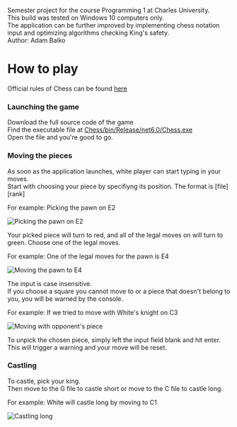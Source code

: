 Semester project for the course Programming 1 at Charles University.  
This build was tested on Windows 10 computers only.  
The application can be further improved by implementing chess notation input and optimizing algorithms checking King's safety.  
Author: Adam Balko  

# How to play

Official rules of Chess can be found [here](https://en.wikipedia.org/wiki/Rules_of_chess#:~:text=Each%20type%20of%20chess%20piece,replaces%20it%20on%20its%20square.)

### Launching the game

Download the full source code of the game  
Find the executable file at <ins>Chess/bin/Release/net6.0/Chess.exe</ins>  
Open the file and you're good to go.

### Moving the pieces

As soon as the application launches, white player can start typing in your moves.  
Start with choosing your piece by specifiyng its position. The format is [file][rank]  
  
  For example: Picking the pawn on E2
  
  ![Picking the pawn on E2](https://cdn.discordapp.com/attachments/481431046089605120/1074035889510035566/image.png)
  
Your picked piece will turn to red, and all of the legal moves on will turn to green. Choose one of the legal moves.  
  
  For example: One of the legal moves for the pawn is E4  
      
      
  ![Moving the pawn to E4](https://cdn.discordapp.com/attachments/481431046089605120/1074037542426513508/image.png)
  
The input is case insensitive.  
If you choose a square you cannot move to or a piece that doesn't belong to you, you will be warned by the console.

  For example: If we tried to move with White's knight on C3
    
    
  ![Moving with opponent's piece](https://cdn.discordapp.com/attachments/481431046089605120/1074039572964593764/image.png)
  
To unpick the chosen piece, simply left the input field blank and hit enter. This will trigger a warning and your move will be reset.

### Castling

To castle, pick your king.  
Then move to the G file to castle short or move to the C file to castle long.  
  
  For example: White will castle long by moving to C1
  
  ![Castling long](https://cdn.discordapp.com/attachments/481431046089605120/1074042312595869696/image.png)
